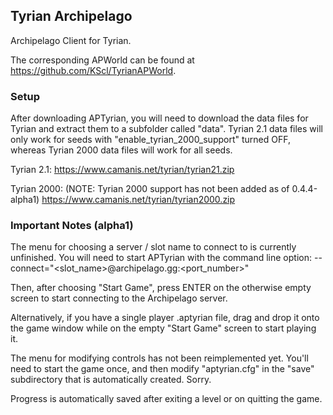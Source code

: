## Tyrian Archipelago

Archipelago Client for Tyrian.

The corresponding APWorld can be found at https://github.com/KScl/TyrianAPWorld.

### Setup

After downloading APTyrian, you will need to download the data files for Tyrian
and extract them to a subfolder called "data". Tyrian 2.1 data files will only
work for seeds with "enable_tyrian_2000_support" turned OFF, whereas Tyrian 2000
data files will work for all seeds.

Tyrian 2.1:
  https://www.camanis.net/tyrian/tyrian21.zip

Tyrian 2000: (NOTE: Tyrian 2000 support has not been added as of 0.4.4-alpha1)
  https://www.camanis.net/tyrian/tyrian2000.zip

### Important Notes (alpha1)

The menu for choosing a server / slot name to connect to is currently
unfinished. You will need to start APTyrian with the command line option:
  --connect="<slot_name>@archipelago.gg:<port_number>"

Then, after choosing "Start Game", press ENTER on the otherwise empty screen
to start connecting to the Archipelago server.

Alternatively, if you have a single player .aptyrian file, drag and drop it onto
the game window while on the empty "Start Game" screen to start playing it.

The menu for modifying controls has not been reimplemented yet. You'll need to
start the game once, and then modify "aptyrian.cfg" in the "save" subdirectory
that is automatically created. Sorry.

Progress is automatically saved after exiting a level or on quitting the game.
